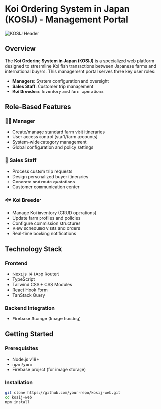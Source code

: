 # Koi Ordering System in Japan (KOSIJ) - Management Portal

![KOSIJ Header](https://thucancakoihikari.com/wp-content/uploads/2024/01/top-6-loai-thuc-an-len-mau-cho-ca-koi-1.jpg)

## Overview

The **Koi Ordering System in Japan (KOSIJ)** is a specialized web platform designed to streamline Koi fish transactions between Japanese farms and international buyers. This management portal serves three key user roles:

- **Managers**: System configuration and oversight
- **Sales Staff**: Customer trip management
- **Koi Breeders**: Inventory and farm operations

## Role-Based Features

### 👨‍💼 **Manager**
- Create/manage standard farm visit itineraries
- User access control (staff/farm accounts)
- System-wide category management
- Global configuration and policy settings

### 💼 **Sales Staff**
- Process custom trip requests
- Design personalized buyer itineraries
- Generate and route quotations
- Customer communication center

### 🐟 **Koi Breeder**
- Manage Koi inventory (CRUD operations)
- Update farm profiles and policies
- Configure commission structures
- View scheduled visits and orders
- Real-time booking notifications

## Technology Stack

### Frontend
- Next.js 14 (App Router)
- TypeScript
- Tailwind CSS + CSS Modules
- React Hook Form
- TanStack Query

### Backend Integration
- Firebase Storage (Image hosting)


## Getting Started

### Prerequisites
- Node.js v18+
- npm/yarn
- Firebase project (for image storage)

### Installation
```bash
git clone https://github.com/your-repo/kosij-web.git
cd kosij-web
npm install
